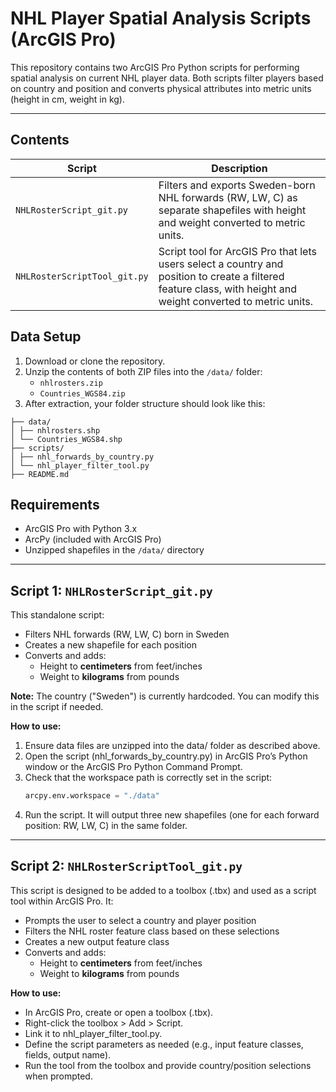 # NHL Player Spatial Analysis Scripts (ArcGIS Pro)

This repository contains two ArcGIS Pro Python scripts for performing spatial analysis on current NHL player data. Both scripts filter players based on country and position and converts physical attributes into metric units (height in cm, weight in kg).

---

## Contents

| Script                         | Description                                                                 |
|--------------------------------|-----------------------------------------------------------------------------|
| `NHLRosterScript_git.py`   | Filters and exports Sweden-born NHL forwards (RW, LW, C) as separate shapefiles with height and weight converted to metric units. |
| `NHLRosterScriptTool_git.py`    | Script tool for ArcGIS Pro that lets users select a country and position to create a filtered feature class, with height and weight converted to metric units. |


## Data Setup
1. Download or clone the repository.
2. Unzip the contents of both ZIP files into the `/data/` folder:
   - `nhlrosters.zip`
   - `Countries_WGS84.zip`
3. After extraction, your folder structure should look like this:

```your-repo/
├── data/
│ ├── nhlrosters.shp
│ └── Countries_WGS84.shp
├── scripts/
│ ├── nhl_forwards_by_country.py
│ └── nhl_player_filter_tool.py
├── README.md
```````

## Requirements

- ArcGIS Pro with Python 3.x
- ArcPy (included with ArcGIS Pro)
- Unzipped shapefiles in the `/data/` directory

---

## Script 1: `NHLRosterScript_git.py`
This standalone script:

- Filters NHL forwards (RW, LW, C) born in Sweden
- Creates a new shapefile for each position
- Converts and adds:
  - Height to **centimeters** from feet/inches
  - Weight to **kilograms** from pounds

**Note:** The country ("Sweden") is currently hardcoded. You can modify this in the script if needed.

**How to use:**
1. Ensure data files are unzipped into the data/ folder as described above.
2. Open the script (nhl_forwards_by_country.py) in ArcGIS Pro’s Python window or the ArcGIS Pro Python Command Prompt.
3. Check that the workspace path is correctly set in the script:
   ```python
   arcpy.env.workspace = "./data"
5. Run the script. It will output three new shapefiles (one for each forward position: RW, LW, C) in the same folder.

---

## Script 2: `NHLRosterScriptTool_git.py`
This script is designed to be added to a toolbox (.tbx) and used as a script tool within ArcGIS Pro. It:

- Prompts the user to select a country and player position
- Filters the NHL roster feature class based on these selections
- Creates a new output feature class
- Converts and adds:
  - Height to **centimeters** from feet/inches
  - Weight to **kilograms** from pounds

**How to use:**
- In ArcGIS Pro, create or open a toolbox (.tbx).
- Right-click the toolbox > Add > Script.
- Link it to nhl_player_filter_tool.py.
- Define the script parameters as needed (e.g., input feature classes, fields, output name).
- Run the tool from the toolbox and provide country/position selections when prompted.

